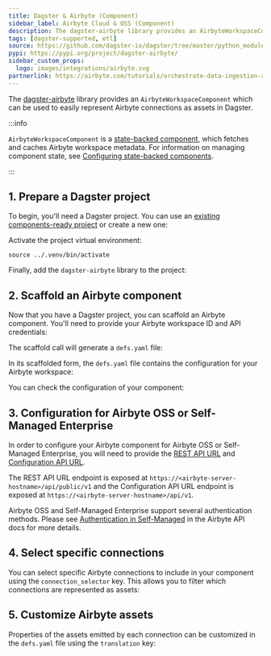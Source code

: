 ```yaml
---
title: Dagster & Airbyte (Component)
sidebar_label: Airbyte Cloud & OSS (Component)
description: The dagster-airbyte library provides an AirbyteWorkspaceComponent, which can be used to represent Airbyte connections as assets in Dagster.
tags: [dagster-supported, etl]
source: https://github.com/dagster-io/dagster/tree/master/python_modules/libraries/dagster-airbyte
pypi: https://pypi.org/project/dagster-airbyte/
sidebar_custom_props:
  logo: images/integrations/airbyte.svg
partnerlink: https://airbyte.com/tutorials/orchestrate-data-ingestion-and-transformation-pipelines
---
```


The [dagster-airbyte](/api/libraries/dagster-airbyte) library provides an `AirbyteWorkspaceComponent` which can be used to easily represent Airbyte connections as assets in Dagster.

:::info

`AirbyteWorkspaceComponent` is a [state-backed component](/guides/build/components/state-backed-components), which fetches and caches Airbyte workspace metadata. For information on managing component state, see [Configuring state-backed components](/guides/build/components/state-backed-components/configuring-state-backed-components).

:::

## 1. Prepare a Dagster project

To begin, you'll need a Dagster project. You can use an [existing components-ready project](/guides/build/projects/moving-to-components/migrating-project) or create a new one:

<CliInvocationExample path="docs_snippets/docs_snippets/guides/components/integrations/airbyte-component/1-scaffold-project.txt" />

Activate the project virtual environment:

```
source ../.venv/bin/activate
```

Finally, add the `dagster-airbyte` library to the project:

<CliInvocationExample path="docs_snippets/docs_snippets/guides/components/integrations/airbyte-component/2-add-airbyte.txt" />

## 2. Scaffold an Airbyte component

Now that you have a Dagster project, you can scaffold an Airbyte component. You'll need to provide your Airbyte workspace ID and API credentials:

<CliInvocationExample path="docs_snippets/docs_snippets/guides/components/integrations/airbyte-component/3-scaffold-airbyte-component.txt" />

The scaffold call will generate a `defs.yaml` file:

<CliInvocationExample path="docs_snippets/docs_snippets/guides/components/integrations/airbyte-component/4-tree.txt" />

In its scaffolded form, the `defs.yaml` file contains the configuration for your Airbyte workspace:

<CodeExample
  path="docs_snippets/docs_snippets/guides/components/integrations/airbyte-component/5-component.yaml"
  title="my_project/defs/airbyte_ingest/defs.yaml"
  language="yaml"
/>

You can check the configuration of your component:

<WideContent maxSize={1100}>
  <CliInvocationExample path="docs_snippets/docs_snippets/guides/components/integrations/airbyte-component/6-list-defs.txt" />
</WideContent>

## 3. Configuration for Airbyte OSS or Self-Managed Enterprise

In order to configure your Airbyte component for Airbyte OSS or Self-Managed Enterprise, you will need to provide the [REST API URL](https://docs.airbyte.com/platform/api-documentation#using-the-airbyte-api) and [Configuration API URL](https://docs.airbyte.com/platform/api-documentation#configuration-api-deprecated).

The REST API URL endpoint is exposed at `https://<airbyte-server-hostname>/api/public/v1` and the Configuration API URL endpoint is exposed at `https://<airbyte-server-hostname>/api/v1`.

Airbyte OSS and Self-Managed Enterprise support several authentication methods. Please see [Authentication in Self-Managed](https://reference.airbyte.com/reference/authentication#authentication-in-self-managed-enterprise) in the Airbyte API docs for more details.

<Tabs persistentKey="airbyteauth">
<TabItem value="OAuth Client Credentials">

<CodeExample
  path="docs_snippets/docs_snippets/guides/components/integrations/airbyte-component/7-oss-oauth-component.yaml"
  title="my_project/defs/airbyte_ingest/defs.yaml"
  language="yaml"
/>

</TabItem>
<TabItem value="Basic Authentication">

<CodeExample
  path="docs_snippets/docs_snippets/guides/components/integrations/airbyte-component/8-oss-basic-auth-component.yaml"
  title="my_project/defs/airbyte_ingest/defs.yaml"
  language="yaml"
/>

</TabItem>
<TabItem value="No Authentication">

<CodeExample
  path="docs_snippets/docs_snippets/guides/components/integrations/airbyte-component/9-oss-no-auth-component.yaml"
  title="my_project/defs/airbyte_ingest/defs.yaml"
  language="yaml"
/>

</TabItem>
</Tabs>

## 4. Select specific connections

You can select specific Airbyte connections to include in your component using the `connection_selector` key. This allows you to filter which connections are represented as assets:

<CodeExample
  path="docs_snippets/docs_snippets/guides/components/integrations/airbyte-component/10-customized-component.yaml"
  title="my_project/defs/airbyte_ingest/defs.yaml"
  language="yaml"
/>

<WideContent maxSize={1100}>
  <CliInvocationExample path="docs_snippets/docs_snippets/guides/components/integrations/airbyte-component/11-list-defs.txt" />
</WideContent>

## 5. Customize Airbyte assets

Properties of the assets emitted by each connection can be customized in the `defs.yaml` file using the `translation` key:

<CodeExample
  path="docs_snippets/docs_snippets/guides/components/integrations/airbyte-component/12-customized-component.yaml"
  title="my_project/defs/airbyte_ingest/defs.yaml"
  language="yaml"
/>

<WideContent maxSize={1100}>
  <CliInvocationExample path="docs_snippets/docs_snippets/guides/components/integrations/airbyte-component/13-list-defs.txt" />
</WideContent>
